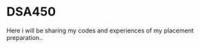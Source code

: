 # DSA450
Here i will be sharing my codes and experiences of my placement preparation..
<even i have an idea of using this platform for bloging also>
